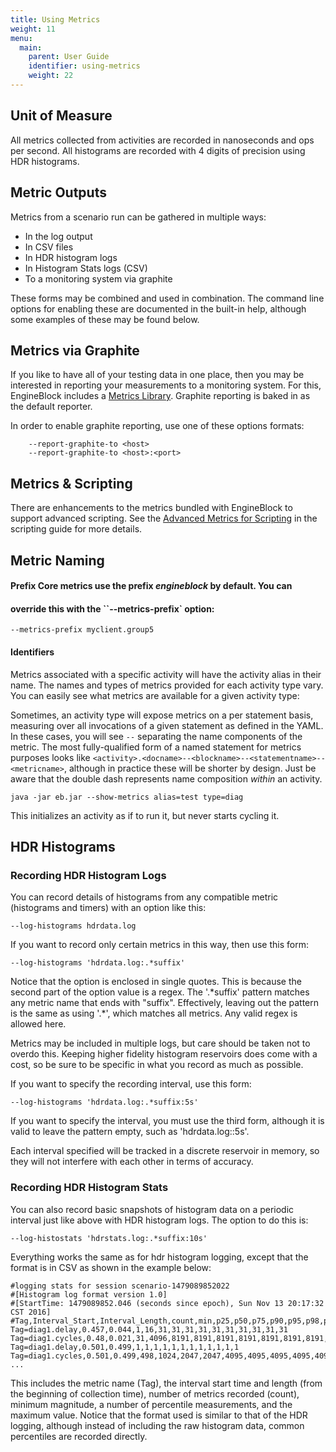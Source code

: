 ```yaml
---
title: Using Metrics
weight: 11
menu:
  main:
    parent: User Guide
    identifier: using-metrics
    weight: 22
---
```


## Unit of Measure

All metrics collected from activities are recorded in nanoseconds and ops per
second. All histograms are recorded with 4 digits of precision using HDR
histograms.

## Metric Outputs

Metrics from a scenario run can be gathered in multiple ways:

- In the log output
- In CSV files
- In HDR histogram logs
- In Histogram Stats logs (CSV)
- To a monitoring system via graphite

These forms may be combined and used in combination. The command line options
for enabling these are documented in the built-in help, although some examples
of these may be found below.

## Metrics via Graphite

If you like to have all of your testing data in one place, then you may be
interested in reporting your measurements to a monitoring system. For this,
EngineBlock includes a [Metrics Library](https://github.com/dropwizard/metrics).
Graphite reporting is baked in as the default reporter.

In order to enable graphite reporting, use one of these options formats:
~~~
    --report-graphite-to <host>
    --report-graphite-to <host>:<port>
~~~

## Metrics & Scripting

There are enhancements to the metrics bundled with EngineBlock to support
advanced scripting. See the [Advanced Metrics for
Scripting](/user-guide/scripting/#enhanced-metrics-for-scripting) in the
scripting guide for more details.

## Metric Naming

#### Prefix Core metrics use the prefix _engineblock_ by default. You can
#### override this with the ``--metrics-prefix` option:

    --metrics-prefix myclient.group5

#### Identifiers

Metrics associated with a specific activity will have the activity alias in
their name. The names and types of metrics provided for each activity type vary.
You can easily see what metrics are available for a given activity type:

Sometimes, an activity type will expose metrics on a per statement basis,
measuring over all invocations of a given statement as defined in the YAML. In
these cases, you will see `--` separating the name components of the metric. The
most fully-qualified form of a named statement for metrics purposes looks like
`<activity>.<docname>--<blockname>--<statementname>--<metricname>`, although in
practice these will be shorter by design. Just be aware that the double dash
represents name composition *within* an activity.

~~~
java -jar eb.jar --show-metrics alias=test type=diag
~~~

This initializes an activity as if to run it, but never starts cycling it. 

## HDR Histograms

### Recording HDR Histogram Logs

You can record details of histograms from any compatible metric (histograms and
timers) with an option like this:

~~~
--log-histograms hdrdata.log
~~~

If you want to record only certain metrics in this way, then use this form:

~~~
--log-histograms 'hdrdata.log:.*suffix'
~~~

Notice that the option is enclosed in single quotes. This is because the second
part of the option value is a regex. The '.*suffix' pattern matches any metric
name that ends with "suffix". Effectively, leaving out the pattern is the same
as using '.\*', which matches all metrics. Any valid regex is allowed here.

Metrics may be included in multiple logs, but care should be taken not to overdo
this. Keeping higher fidelity histogram reservoirs does come with a cost, so be
sure to be specific in what you record as much as possible.

If you want to specify the recording interval, use this form:

~~~
--log-histograms 'hdrdata.log:.*suffix:5s'
~~~

If you want to specify the interval, you must use the third form, although it is
valid to leave the pattern empty, such as 'hdrdata.log::5s'.

Each interval specified will be tracked in a discrete reservoir in memory, so they
will not interfere with each other in terms of accuracy.

### Recording HDR Histogram Stats

You can also record basic snapshots of histogram data on a periodic interval
just like above with HDR histogram logs. The option to do this is:

~~~
--log-histostats 'hdrstats.log:.*suffix:10s'
~~~

Everything works the same as for hdr histogram logging, except that the format
is in CSV as shown in the example below:

~~~
#logging stats for session scenario-1479089852022
#[Histogram log format version 1.0]
#[StartTime: 1479089852.046 (seconds since epoch), Sun Nov 13 20:17:32 CST 2016]
#Tag,Interval_Start,Interval_Length,count,min,p25,p50,p75,p90,p95,p98,p99,p999,p9999,max
Tag=diag1.delay,0.457,0.044,1,16,31,31,31,31,31,31,31,31,31,31
Tag=diag1.cycles,0.48,0.021,31,4096,8191,8191,8191,8191,8191,8191,8191,8191,8191,2097151
Tag=diag1.delay,0.501,0.499,1,1,1,1,1,1,1,1,1,1,1,1
Tag=diag1.cycles,0.501,0.499,498,1024,2047,2047,4095,4095,4095,4095,4095,4095,4095,4194303
...
~~~

This includes the metric name (Tag), the interval start time and length (from
the beginning of collection time), number of metrics recorded (count), minimum
magnitude, a number of percentile measurements, and the maximum value. Notice
that the format used is similar to that of the HDR logging, although instead of
including the raw histogram data, common percentiles are recorded directly.

